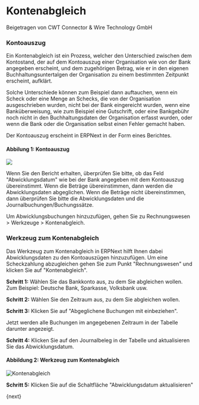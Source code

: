 # Kontenabgleich

<span class="text-muted contributed-by">Beigetragen von CWT Connector & Wire Technology GmbH</span> 

### Kontoauszug

Ein Kontenabgleich ist ein Prozess, welcher den Unterschied zwischen dem Kontostand, der auf dem Kontoauszug einer Organisation wie von der Bank angegeben erscheint, und dem zugehörigen Betrag, wie er in den eigenen Buchhaltungsuntertalgen der Organisation zu einem bestimmten Zeitpunkt erscheint, aufklärt.

Solche Unterschiede können zum Beispiel dann auftauchen, wenn ein Scheck oder eine Menge an Schecks, die von der Organisation ausgeschrieben wurden, nicht bei der Bank eingereicht wurden, wenn eine Banküberweisung, wie zum Beispiel eine Gutschrift, oder eine Bankgebühr noch nicht in den Buchhaltungsdaten der Organisation erfasst wurden, oder wenn die Bank oder die Organisation selbst einen Fehler gemacht haben.

Der Kontoauszug erscheint in ERPNext in der Form eines Berichtes.

#### Abbilung 1: Kontoauszug

![]({{docs_base_url}}/assets/old_images/erpnext/bank-reconciliation-2.png) 

Wenn Sie den Bericht erhalten, überprüfen Sie bitte, ob das Feld "Abwicklungsdatum" wie bei der Bank angegeben mit dem Kontoauszug übereinstimmt. Wenn die Beträge übereinstimmen, dann werden die Abwicklungsdaten abgeglichen. Wenn die Beträge nicht übereinstimmen, dann überprüfen Sie bitte die Abwicklungsdaten und die Journalbuchungen/Buchungssätze.

Um Abwicklungsbuchungen hinzuzufügen, gehen Sie zu Rechnungswesen > Werkzeuge > Kontenabgleich.

### Werkzeug zum Kontenabgleich

Das Werkzeug zum Kontenabgleich in ERPNext hilft Ihnen dabei Abwicklungsdaten zu den Kontoauszügen hinzuzufügen. Um eine Scheckzahlung abzugleichen gehen Sie zum Punkt "Rechnungswesen" und klicken Sie auf "Kontenabgleich".

**Schritt 1:** Wählen Sie das Bankkonto aus, zu dem Sie abgleichen wollen. Zum Beispiel: Deutsche Bank, Sparkasse, Volksbank usw.

**Schritt 2:** Wählen Sie den Zeitraum aus, zu dem Sie abgleichen wollen.

**Schritt 3:** Klicken Sie auf "Abgeglichene Buchungen mit einbeziehen".

Jetzt werden alle Buchungen im angegebenen Zeitraum in der Tabelle darunter angezeigt.

**Schritt 4:** Klicken Sie auf den Journalbeleg in der Tabelle und aktualisieren Sie das Abwicklungsdatum.

#### Abbildung 2: Werkzeug zum Kontenabgleich

<img class="screenshot" alt="Kontenabgleich" src="{{docs_base_url}}/assets/img/accounts/bank-reconciliation.png">

**Schritt 5:** Klicken Sie auf die Schaltfläche "Abwicklungsdatum aktualisieren"

{next}
